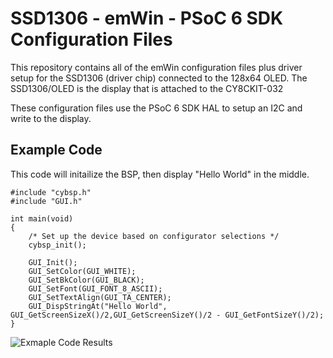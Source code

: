 # SSD1306 - emWin - PSoC 6 SDK Configuration Files
This repository contains all of the emWin configuration files plus driver setup for the SSD1306 (driver chip) connected to the 128x64 OLED.  The SSD1306/OLED is the display that is attached to the CY8CKIT-032

These configuration files use the PSoC 6 SDK HAL to setup an I2C and write to the display.

## Example Code
This code will initailize the BSP, then display "Hello World" in the middle.

```
#include "cybsp.h"
#include "GUI.h"

int main(void)
{
    /* Set up the device based on configurator selections */
    cybsp_init();

    GUI_Init();
    GUI_SetColor(GUI_WHITE);
    GUI_SetBkColor(GUI_BLACK);
    GUI_SetFont(GUI_FONT_8_ASCII);
    GUI_SetTextAlign(GUI_TA_CENTER);
    GUI_DispStringAt("Hello World", GUI_GetScreenSizeX()/2,GUI_GetScreenSizeY()/2 - GUI_GetFontSizeY()/2);
}

```

![Exmaple Code Results](https://raw.githubusercontent.com/iotexpert/p6sdk-ssd1306-emWin-config/master/IMG_1350.jpg)
